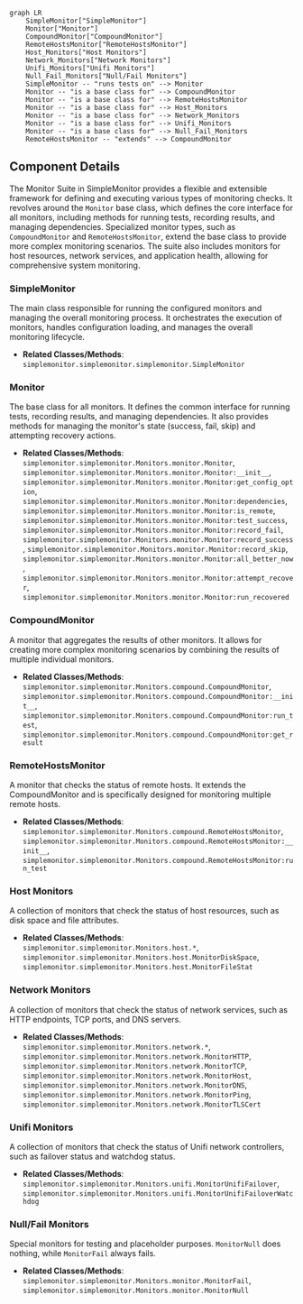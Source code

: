 ```mermaid
graph LR
    SimpleMonitor["SimpleMonitor"]
    Monitor["Monitor"]
    CompoundMonitor["CompoundMonitor"]
    RemoteHostsMonitor["RemoteHostsMonitor"]
    Host_Monitors["Host Monitors"]
    Network_Monitors["Network Monitors"]
    Unifi_Monitors["Unifi Monitors"]
    Null_Fail_Monitors["Null/Fail Monitors"]
    SimpleMonitor -- "runs tests on" --> Monitor
    Monitor -- "is a base class for" --> CompoundMonitor
    Monitor -- "is a base class for" --> RemoteHostsMonitor
    Monitor -- "is a base class for" --> Host_Monitors
    Monitor -- "is a base class for" --> Network_Monitors
    Monitor -- "is a base class for" --> Unifi_Monitors
    Monitor -- "is a base class for" --> Null_Fail_Monitors
    RemoteHostsMonitor -- "extends" --> CompoundMonitor
```

## Component Details

The Monitor Suite in SimpleMonitor provides a flexible and extensible framework for defining and executing various types of monitoring checks. It revolves around the `Monitor` base class, which defines the core interface for all monitors, including methods for running tests, recording results, and managing dependencies. Specialized monitor types, such as `CompoundMonitor` and `RemoteHostsMonitor`, extend the base class to provide more complex monitoring scenarios. The suite also includes monitors for host resources, network services, and application health, allowing for comprehensive system monitoring.

### SimpleMonitor
The main class responsible for running the configured monitors and managing the overall monitoring process. It orchestrates the execution of monitors, handles configuration loading, and manages the overall monitoring lifecycle.
- **Related Classes/Methods**: `simplemonitor.simplemonitor.simplemonitor.SimpleMonitor`

### Monitor
The base class for all monitors. It defines the common interface for running tests, recording results, and managing dependencies. It also provides methods for managing the monitor's state (success, fail, skip) and attempting recovery actions.
- **Related Classes/Methods**: `simplemonitor.simplemonitor.Monitors.monitor.Monitor`, `simplemonitor.simplemonitor.Monitors.monitor.Monitor:__init__`, `simplemonitor.simplemonitor.Monitors.monitor.Monitor:get_config_option`, `simplemonitor.simplemonitor.Monitors.monitor.Monitor:dependencies`, `simplemonitor.simplemonitor.Monitors.monitor.Monitor:is_remote`, `simplemonitor.simplemonitor.Monitors.monitor.Monitor:test_success`, `simplemonitor.simplemonitor.Monitors.monitor.Monitor:record_fail`, `simplemonitor.simplemonitor.Monitors.monitor.Monitor:record_success`, `simplemonitor.simplemonitor.Monitors.monitor.Monitor:record_skip`, `simplemonitor.simplemonitor.Monitors.monitor.Monitor:all_better_now`, `simplemonitor.simplemonitor.Monitors.monitor.Monitor:attempt_recover`, `simplemonitor.simplemonitor.Monitors.monitor.Monitor:run_recovered`

### CompoundMonitor
A monitor that aggregates the results of other monitors. It allows for creating more complex monitoring scenarios by combining the results of multiple individual monitors.
- **Related Classes/Methods**: `simplemonitor.simplemonitor.Monitors.compound.CompoundMonitor`, `simplemonitor.simplemonitor.Monitors.compound.CompoundMonitor:__init__`, `simplemonitor.simplemonitor.Monitors.compound.CompoundMonitor:run_test`, `simplemonitor.simplemonitor.Monitors.compound.CompoundMonitor:get_result`

### RemoteHostsMonitor
A monitor that checks the status of remote hosts. It extends the CompoundMonitor and is specifically designed for monitoring multiple remote hosts.
- **Related Classes/Methods**: `simplemonitor.simplemonitor.Monitors.compound.RemoteHostsMonitor`, `simplemonitor.simplemonitor.Monitors.compound.RemoteHostsMonitor:__init__`, `simplemonitor.simplemonitor.Monitors.compound.RemoteHostsMonitor:run_test`

### Host Monitors
A collection of monitors that check the status of host resources, such as disk space and file attributes.
- **Related Classes/Methods**: `simplemonitor.simplemonitor.Monitors.host.*`, `simplemonitor.simplemonitor.Monitors.host.MonitorDiskSpace`, `simplemonitor.simplemonitor.Monitors.host.MonitorFileStat`

### Network Monitors
A collection of monitors that check the status of network services, such as HTTP endpoints, TCP ports, and DNS servers.
- **Related Classes/Methods**: `simplemonitor.simplemonitor.Monitors.network.*`, `simplemonitor.simplemonitor.Monitors.network.MonitorHTTP`, `simplemonitor.simplemonitor.Monitors.network.MonitorTCP`, `simplemonitor.simplemonitor.Monitors.network.MonitorHost`, `simplemonitor.simplemonitor.Monitors.network.MonitorDNS`, `simplemonitor.simplemonitor.Monitors.network.MonitorPing`, `simplemonitor.simplemonitor.Monitors.network.MonitorTLSCert`

### Unifi Monitors
A collection of monitors that check the status of Unifi network controllers, such as failover status and watchdog status.
- **Related Classes/Methods**: `simplemonitor.simplemonitor.Monitors.unifi.MonitorUnifiFailover`, `simplemonitor.simplemonitor.Monitors.unifi.MonitorUnifiFailoverWatchdog`

### Null/Fail Monitors
Special monitors for testing and placeholder purposes. `MonitorNull` does nothing, while `MonitorFail` always fails.
- **Related Classes/Methods**: `simplemonitor.simplemonitor.Monitors.monitor.MonitorFail`, `simplemonitor.simplemonitor.Monitors.monitor.MonitorNull`
